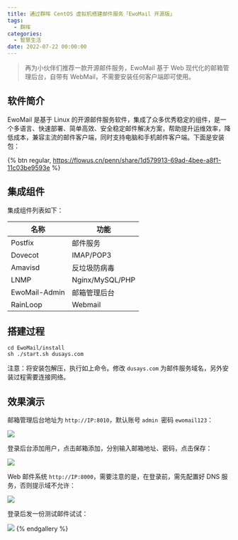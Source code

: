 ```yaml
---
title: 通过群晖 CentOS 虚拟机搭建邮件服务「EwoMail 开源版」
tags:
  - 群晖
categories:
  - 智慧生活
date: 2022-07-22 00:00:00
---
```


> 再为小伙伴们推荐一款开源邮件服务，EwoMail 基于 Web 现代化的邮箱管理后台，自带有 WebMail，不需要安装任何客户端即可使用。

<!-- more -->

## 软件简介

EwoMail 是基于 Linux 的开源邮件服务软件，集成了众多优秀稳定的组件，是一个多语言、快速部署、简单高效、安全稳定邮件解决方案，帮助提升运维效率，降低成本，兼容主流的邮件客户端，同时支持电脑和手机邮件客户端。下面是安装包：

{% btn regular, https://flowus.cn/penn/share/1d579913-69ad-4bee-a8f1-11c03be9593e %}

## 集成组件

集成组件列表如下：

| 名称 | 功能 |
| - | - |
| Postfix | 邮件服务 |
| Dovecot | IMAP/POP3 |
| Amavisd | 反垃圾防病毒 |
| LNMP | Nginx/MySQL/PHP |
| EwoMail-Admin | 邮箱管理后台 |
| RainLoop | Webmail |

## 搭建过程

```
cd EwoMail/install
sh ./start.sh dusays.com
```

注意：将安装包解压，执行如上命令。修改 `dusays.com` 为邮件服务域名，另外安装过程需要连接网络。

## 效果演示

邮箱管理后台地址为 `http://IP:8010`，默认账号 `admin `密码 `ewomail123`：

![](https://cdn.dusays.com/2022/07/486-1.jpg)

登录后台添加用户，点击邮箱添加，分别输入邮箱地址、密码，点击保存：

![](https://cdn.dusays.com/2022/07/486-2.jpg)

Web 邮件系统 `http://IP:8000`，需要注意的是，在登录前，需先配置好 DNS 服务，否则提示域不允许：

![](https://cdn.dusays.com/2022/07/486-3.jpg)

登录后发一份测试邮件试试：

![](https://cdn.dusays.com/2022/07/486-4.jpg)
{% endgallery %}